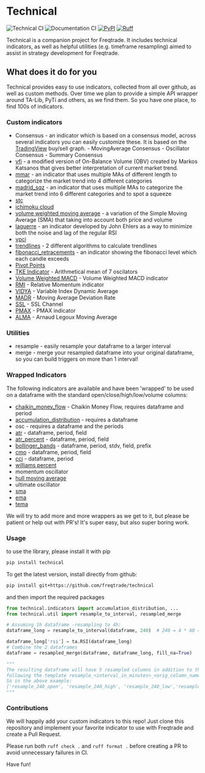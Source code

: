 # Technical

![Technical CI](https://github.com/freqtrade/technical/actions/workflows/ci.yml/badge.svg)
![Documentation CI](https://github.com/freqtrade/technical/actions/workflows/deploy-docs.yml/badge.svg)
[![PyPI](https://img.shields.io/pypi/v/technical)](https://pypi.org/project/technical/)
[![Ruff](https://img.shields.io/endpoint?url=https://raw.githubusercontent.com/astral-sh/ruff/main/assets/badge/v2.json)](https://github.com/astral-sh/ruff)

Technical is a companion project for Freqtrade.
It includes technical indicators, as well as helpful utilities (e.g. timeframe resampling) aimed to assist in strategy development for Freqtrade.

## What does it do for you

Technical provides easy to use indicators, collected from all over github, as well as custom methods.
Over time we plan to provide a simple API wrapper around TA-Lib, PyTi and others, as we find them. So you have one place, to find 100s of indicators.

### Custom indicators

* Consensus - an indicator which is based on a consensus model, across several indicators
you can easily customize these. It is based on the [TradingView](https://www.tradingview.com/symbols/BTCUSD/technicals/)
buy/sell graph. - MovingAverage Consensus - Oscillator Consensus - Summary Consensus
* [vfi](https://www.tradingview.com/script/MhlDpfdS-Volume-Flow-Indicator-LazyBear/) - a modified version of On-Balance Volume (OBV) created by Markos Katsanos that gives better interpretation of current market trend.
* [mmar](https://www.tradingview.com/script/1JKqmEKy-Madrid-Moving-Average-Ribbon/) - an indicator that uses multiple MAs of different length to categorize the market trend into 4 different categories
* [madrid_sqz](https://www.tradingview.com/script/9bUUSzM3-Madrid-Trend-Squeeze/) - an indicator that uses multiple MAs to categorize the market trend into 6 different categories and to spot a squeeze
* [stc](https://www.investopedia.com/articles/forex/10/schaff-trend-cycle-indicator.asp)
* [ichimoku cloud](http://stockcharts.com/school/doku.php?id=chart_school:trading_strategies:ichimoku_cloud)
* [volume weighted moving average](https://trendspider.com/learning-center/what-is-the-volume-weighted-moving-average-vwma/) - a variation of the Simple Moving Average (SMA) that taking into account both price and volume
* [laguerre](https://www.tradingview.com/script/iUl3zTql-Ehlers-Laguerre-Relative-Strength-Index-CC/) - an indicator developed by John Ehlers as a way to minimize both the noise and lag of the regular RSI
* [vpci](https://www.tradingview.com/script/lmTqKOsa-Indicator-Volume-Price-Confirmation-Indicator-VPCI/)
* [trendlines](https://en.wikipedia.org/wiki/Trend_line_(technical_analysis)) - 2 different algorithms to calculate trendlines
* [fibonacci_retracements](https://www.investopedia.com/terms/f/fibonacciretracement.asp) - an indicator showing the fibonacci level which each candle exceeds
* [Pivot Points](https://www.tradingview.com/support/solutions/43000521824-pivot-points-standard/)
* [TKE Indicator](https://www.tradingview.com/script/Pcbvo0zG/) - Arithmetical mean of 7 oscilators
* [Volume Weighted MACD](https://www.tradingview.com/script/wVe6AfGA) - Volume Weighted MACD indicator
* [RMI](https://www.marketvolume.com/technicalanalysis/relativemomentumindex.asp) - Relative Momentum indicator
* [VIDYA](https://www.tradingview.com/script/64ynXU2e/) - Variable Index Dynamic Average
* [MADR](https://www.tradingview.com/script/25KCgL9H/) - Moving Average Deviation Rate
* [SSL](https://www.tradingview.com/script/xzIoaIJC-SSL-channel/) - SSL Channel
* [PMAX](https://www.tradingview.com/script/sU9molfV/) - PMAX indicator
* [ALMA](https://www.tradingview.com/pine-script-reference/v5/#fun_ta.alma) - Arnaud Legoux Moving Average

### Utilities

* resample - easily resample your dataframe to a larger interval
* merge - merge your resampled dataframe into your original dataframe, so you can build triggers on more than 1 interval!

### Wrapped Indicators

The following indicators are available and have been 'wrapped' to be used on a dataframe with the standard open/close/high/low/volume columns:

* [chaikin_money_flow](https://www.tradingview.com/wiki/Chaikin_Money_Flow_(CMF)) - Chaikin Money Flow, requires dataframe and period
* [accumulation_distribution](https://www.investopedia.com/terms/a/accumulationdistribution.asp) - requires a dataframe
* osc - requires a dataframe and the periods
* [atr](https://www.investopedia.com/terms/a/atr.asp) - dataframe, period, field
* [atr_percent](https://www.investopedia.com/terms/a/atr.asp) - dataframe, period, field
* [bollinger_bands](https://www.investopedia.com/terms/b/bollingerbands.asp) - dataframe, period, stdv, field, prefix
* [cmo](https://www.investopedia.com/terms/c/chandemomentumoscillator.asp) - dataframe, period, field
* [cci](https://www.investopedia.com/terms/c/commoditychannelindex.asp) - dataframe, period
* [williams percent](https://www.investopedia.com/terms/w/williamsr.asp)
* momentum oscillator
* [hull moving average](https://www.fidelity.com/learning-center/trading-investing/technical-analysis/technical-indicator-guide/hull-moving-average)
* ultimate oscillator
* [sma](https://www.investopedia.com/terms/s/sma.asp)
* [ema](https://www.investopedia.com/terms/e/ema.asp)
* [tema](https://www.investopedia.com/terms/t/triple-exponential-moving-average.asp)

We will try to add more and more wrappers as we get to it, but please be patient or help out with PR's! It's super easy, but also super boring work.

### Usage

to use the library, please install it with pip

```bash
pip install technical
```

To get the latest version, install directly from github:

```bash
pip install git+https://github.com/freqtrade/technical
```

and then import the required packages

```python
from technical.indicators import accumulation_distribution, ...
from technical.util import resample_to_interval, resampled_merge

# Assuming 1h dataframe -resampling to 4h:
dataframe_long = resample_to_interval(dataframe, 240)  # 240 = 4 * 60 = 4h

dataframe_long['rsi'] = ta.RSI(dataframe_long)
# Combine the 2 dataframes
dataframe = resampled_merge(dataframe, dataframe_long, fill_na=True)

"""
The resulting dataframe will have 5 resampled columns in addition to the regular columns,
following the template resample_<interval_in_minutes>_<orig_column_name>.
So in the above example:
['resample_240_open', 'resample_240_high', 'resample_240_low','resample_240_close', 'resample_240_rsi']
"""

```

### Contributions

We will happily add your custom indicators to this repo!
Just clone this repository and implement your favorite indicator to use with Freqtrade and create a Pull Request.

Please run both `ruff check .` and `ruff format .` before creating a PR to avoid unnecessary failures in CI.

Have fun!

